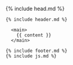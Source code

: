 <!DOCTYPE html>
<html lang="en">

  {% include head.md %}

  <body>
  
    {% include header.md %}

      <main>
        {{ content }}
      </main>

    {% include footer.md %}
    {% include js.md %}
  </body>
</html>
